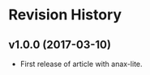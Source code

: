 Revision History
=========================

v1.0.0 (2017-03-10)
-------------------------

* First release of article with anax-lite.
